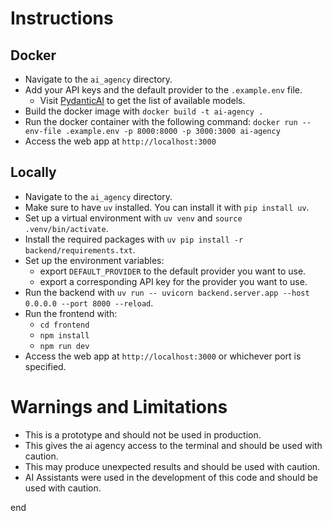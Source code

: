 # Instructions
## Docker
- Navigate to the `ai_agency` directory.
- Add your API keys and the default provider to the `.example.env` file.
    - Visit [PydanticAI](https://ai.pydantic.dev/api/models/base/#pydantic_ai.models.KnownModelNames) to get the list of available models.
- Build the docker image with `docker build -t ai-agency .`
- Run the docker container with the following command: `docker run --env-file .example.env -p 8000:8000 -p 3000:3000 ai-agency`
- Access the web app at `http://localhost:3000`

## Locally
- Navigate to the `ai_agency` directory.
- Make sure to have `uv` installed. You can install it with `pip install uv`.
- Set up a virtual environment with `uv venv` and `source .venv/bin/activate`.
- Install the required packages with `uv pip install -r backend/requirements.txt`.
- Set up the environment variables:
    - export `DEFAULT_PROVIDER` to the default provider you want to use.
    - export a corresponding API key for the provider you want to use.
- Run the backend with `uv run -- uvicorn backend.server.app --host 0.0.0.0 --port 8000 --reload`.
- Run the frontend with:
    - `cd frontend`
    - `npm install`
    - `npm run dev`
- Access the web app at `http://localhost:3000` or whichever port is specified.

# Warnings and Limitations
- This is a prototype and should not be used in production.
- This gives the ai agency access to the terminal and should be used with caution.
- This may produce unexpected results and should be used with caution.
- AI Assistants were used in the development of this code and should be used with caution.

end